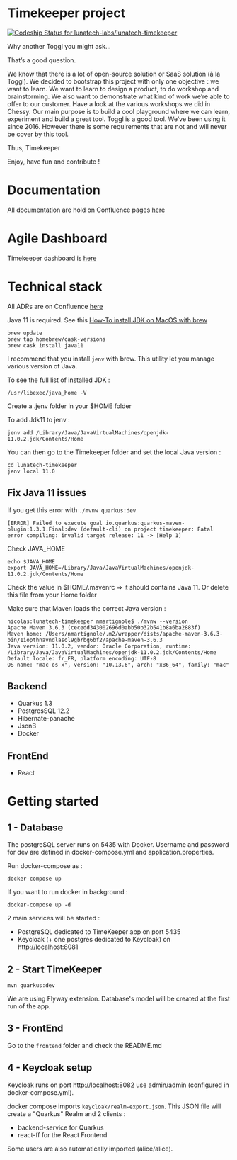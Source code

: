 # Timekeeper project

[![Codeship Status for lunatech-labs/lunatech-timekeeper](https://app.codeship.com/projects/352930a0-589d-0138-5f43-3e74b59257eb/status?branch=master)](https://app.codeship.com/projects/391390)

Why another Toggl you might ask… 

That’s a good question.

We know that there is a lot of open-source solution or SaaS solution (à la Toggl). We decided to bootstrap this project with only one objective : we want to learn.
We want to learn to design a product, to do workshop and brainstorming. We also want to demonstrate what kind of work we’re able to offer to our customer. Have a look at the various workshops we did in Chessy. 
Our main purpose is to build a cool playground where we can learn, experiment and build a great tool. 
Toggl is a good tool. We’ve been using it since 2016. However there is some requirements that are not and will never be cover by this tool.

Thus, Timekeeper

Enjoy, have fun and contribute ! 

# Documentation 

All documentation are hold on Confluence pages [here](https://lunatech.atlassian.net/wiki/spaces/INTRANET/pages/1609695253/Timekeeper)

# Agile Dashboard

Timekeeper dashboard is [here](https://lunatechfr.myjetbrains.com/youtrack/issues/TK)

# Technical stack 

All ADRs are on Confluence [here](https://lunatech.atlassian.net/wiki/spaces/INTRANET/pages/1686077447/Technical+architecture#Architecture-decision-records)

Java 11 is required. 
See this [How-To install JDK on MacOS with brew](https://medium.com/w-logs/installing-java-11-on-macos-with-homebrew-7f73c1e9fadf)

    brew update
    brew tap homebrew/cask-versions
    brew cask install java11

I recommend that you install `jenv` with brew. This utility let you manage various version of Java.

To see the full list of installed JDK : 

    /usr/libexec/java_home -V
    
Create a .jenv folder in your $HOME folder    
    
To add Jdk11 to jenv : 

    jenv add /Library/Java/JavaVirtualMachines/openjdk-11.0.2.jdk/Contents/Home
    
You can then go to the Timekeeper folder and set the local Java version : 

    cd lunatech-timekeeper
    jenv local 11.0
                
## Fix Java 11 issues

If you get this error with `./mvnw quarkus:dev`
                
    [ERROR] Failed to execute goal io.quarkus:quarkus-maven-plugin:1.3.1.Final:dev (default-cli) on project timekeeper: Fatal error compiling: invalid target release: 11 -> [Help 1]

Check JAVA_HOME

    echo $JAVA_HOME
    export JAVA_HOME=/Library/Java/JavaVirtualMachines/openjdk-11.0.2.jdk/Contents/Home

Check the value in $HOME/.mavenrc => it should contains Java 11. Or delete this file from your Home folder

Make sure that Maven loads the correct Java version :

    nicolas:lunatech-timekeeper nmartignole$ ./mvnw --version
    Apache Maven 3.6.3 (cecedd343002696d0abb50b32b541b8a6ba2883f)
    Maven home: /Users/nmartignole/.m2/wrapper/dists/apache-maven-3.6.3-bin/1iopthnavndlasol9gbrbg6bf2/apache-maven-3.6.3
    Java version: 11.0.2, vendor: Oracle Corporation, runtime: /Library/Java/JavaVirtualMachines/openjdk-11.0.2.jdk/Contents/Home
    Default locale: fr_FR, platform encoding: UTF-8
    OS name: "mac os x", version: "10.13.6", arch: "x86_64", family: "mac"

## Backend 

- Quarkus 1.3
- PostgresSQL 12.2
- Hibernate-panache
- JsonB
- Docker

## FrontEnd

- React

# Getting started

## 1 - Database

The postgreSQL server runs on 5435 with Docker. Username and password for dev are defined in docker-compose.yml and application.properties.

Run docker-compose as :

    docker-compose up 
    
If you want to run docker in background : 

    docker-compose up -d    
    
2 main services will be started :

- PostgreSQL dedicated to TimeKeeper app on port 5435 
- Keycloak (+ one postgres dedicated to Keycloak) on http://localhost:8081

## 2 - Start TimeKeeper

    mvn quarkus:dev
    
We are using Flyway extension. Database's model will be created at the first run of the app.

## 3 - FrontEnd   

Go to the `frontend` folder and check the README.md

## 4 - Keycloak setup

Keycloak runs on port http://localhost:8082 use admin/admin (configured in docker-compose.yml).

docker compose imports `keycloak/realm-export.json`. This JSON file will create a "Quarkus" Realm and 2 clients : 
- backend-service for Quarkus
- react-ff for the React Frontend

Some users are also automatically imported (alice/alice).




